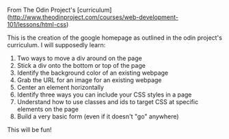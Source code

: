 From The Odin Project's [curriculum] (http://www.theodinproject.com/courses/web-development-101/lessons/html-css)

This is the creation of the google homepage as outlined in the odin
project's curriculum. I will supposedly learn:

1. Two ways to move a div around on the page
2. Stick a div onto the bottom or top of the page
3. Identify the background color of an existing webpage
4. Grab the URL for an image for an existing webpage
5. Center an element horizontally
6. Identify three ways you can include your CSS styles in a page
7. Understand how to use classes and ids to target CSS at specific
elements on the page
8. Build a very basic form (even if it doesn't "go" anywhere)

This will be fun!
